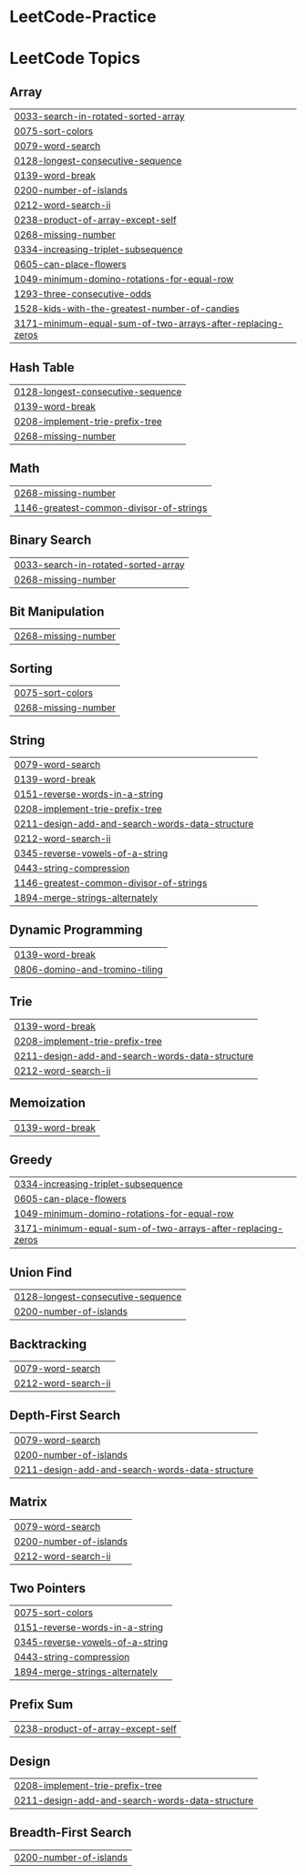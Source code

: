 # LeetCode-Practice
<!---LeetCode Topics Start-->
# LeetCode Topics
## Array
|  |
| ------- |
| [0033-search-in-rotated-sorted-array](https://github.com/kongkham-lk/LeetCode-Practice/tree/master/0033-search-in-rotated-sorted-array) |
| [0075-sort-colors](https://github.com/kongkham-lk/LeetCode-Practice/tree/master/0075-sort-colors) |
| [0079-word-search](https://github.com/kongkham-lk/LeetCode-Practice/tree/master/0079-word-search) |
| [0128-longest-consecutive-sequence](https://github.com/kongkham-lk/LeetCode-Practice/tree/master/0128-longest-consecutive-sequence) |
| [0139-word-break](https://github.com/kongkham-lk/LeetCode-Practice/tree/master/0139-word-break) |
| [0200-number-of-islands](https://github.com/kongkham-lk/LeetCode-Practice/tree/master/0200-number-of-islands) |
| [0212-word-search-ii](https://github.com/kongkham-lk/LeetCode-Practice/tree/master/0212-word-search-ii) |
| [0238-product-of-array-except-self](https://github.com/kongkham-lk/LeetCode-Practice/tree/master/0238-product-of-array-except-self) |
| [0268-missing-number](https://github.com/kongkham-lk/LeetCode-Practice/tree/master/0268-missing-number) |
| [0334-increasing-triplet-subsequence](https://github.com/kongkham-lk/LeetCode-Practice/tree/master/0334-increasing-triplet-subsequence) |
| [0605-can-place-flowers](https://github.com/kongkham-lk/LeetCode-Practice/tree/master/0605-can-place-flowers) |
| [1049-minimum-domino-rotations-for-equal-row](https://github.com/kongkham-lk/LeetCode-Practice/tree/master/1049-minimum-domino-rotations-for-equal-row) |
| [1293-three-consecutive-odds](https://github.com/kongkham-lk/LeetCode-Practice/tree/master/1293-three-consecutive-odds) |
| [1528-kids-with-the-greatest-number-of-candies](https://github.com/kongkham-lk/LeetCode-Practice/tree/master/1528-kids-with-the-greatest-number-of-candies) |
| [3171-minimum-equal-sum-of-two-arrays-after-replacing-zeros](https://github.com/kongkham-lk/LeetCode-Practice/tree/master/3171-minimum-equal-sum-of-two-arrays-after-replacing-zeros) |
## Hash Table
|  |
| ------- |
| [0128-longest-consecutive-sequence](https://github.com/kongkham-lk/LeetCode-Practice/tree/master/0128-longest-consecutive-sequence) |
| [0139-word-break](https://github.com/kongkham-lk/LeetCode-Practice/tree/master/0139-word-break) |
| [0208-implement-trie-prefix-tree](https://github.com/kongkham-lk/LeetCode-Practice/tree/master/0208-implement-trie-prefix-tree) |
| [0268-missing-number](https://github.com/kongkham-lk/LeetCode-Practice/tree/master/0268-missing-number) |
## Math
|  |
| ------- |
| [0268-missing-number](https://github.com/kongkham-lk/LeetCode-Practice/tree/master/0268-missing-number) |
| [1146-greatest-common-divisor-of-strings](https://github.com/kongkham-lk/LeetCode-Practice/tree/master/1146-greatest-common-divisor-of-strings) |
## Binary Search
|  |
| ------- |
| [0033-search-in-rotated-sorted-array](https://github.com/kongkham-lk/LeetCode-Practice/tree/master/0033-search-in-rotated-sorted-array) |
| [0268-missing-number](https://github.com/kongkham-lk/LeetCode-Practice/tree/master/0268-missing-number) |
## Bit Manipulation
|  |
| ------- |
| [0268-missing-number](https://github.com/kongkham-lk/LeetCode-Practice/tree/master/0268-missing-number) |
## Sorting
|  |
| ------- |
| [0075-sort-colors](https://github.com/kongkham-lk/LeetCode-Practice/tree/master/0075-sort-colors) |
| [0268-missing-number](https://github.com/kongkham-lk/LeetCode-Practice/tree/master/0268-missing-number) |
## String
|  |
| ------- |
| [0079-word-search](https://github.com/kongkham-lk/LeetCode-Practice/tree/master/0079-word-search) |
| [0139-word-break](https://github.com/kongkham-lk/LeetCode-Practice/tree/master/0139-word-break) |
| [0151-reverse-words-in-a-string](https://github.com/kongkham-lk/LeetCode-Practice/tree/master/0151-reverse-words-in-a-string) |
| [0208-implement-trie-prefix-tree](https://github.com/kongkham-lk/LeetCode-Practice/tree/master/0208-implement-trie-prefix-tree) |
| [0211-design-add-and-search-words-data-structure](https://github.com/kongkham-lk/LeetCode-Practice/tree/master/0211-design-add-and-search-words-data-structure) |
| [0212-word-search-ii](https://github.com/kongkham-lk/LeetCode-Practice/tree/master/0212-word-search-ii) |
| [0345-reverse-vowels-of-a-string](https://github.com/kongkham-lk/LeetCode-Practice/tree/master/0345-reverse-vowels-of-a-string) |
| [0443-string-compression](https://github.com/kongkham-lk/LeetCode-Practice/tree/master/0443-string-compression) |
| [1146-greatest-common-divisor-of-strings](https://github.com/kongkham-lk/LeetCode-Practice/tree/master/1146-greatest-common-divisor-of-strings) |
| [1894-merge-strings-alternately](https://github.com/kongkham-lk/LeetCode-Practice/tree/master/1894-merge-strings-alternately) |
## Dynamic Programming
|  |
| ------- |
| [0139-word-break](https://github.com/kongkham-lk/LeetCode-Practice/tree/master/0139-word-break) |
| [0806-domino-and-tromino-tiling](https://github.com/kongkham-lk/LeetCode-Practice/tree/master/0806-domino-and-tromino-tiling) |
## Trie
|  |
| ------- |
| [0139-word-break](https://github.com/kongkham-lk/LeetCode-Practice/tree/master/0139-word-break) |
| [0208-implement-trie-prefix-tree](https://github.com/kongkham-lk/LeetCode-Practice/tree/master/0208-implement-trie-prefix-tree) |
| [0211-design-add-and-search-words-data-structure](https://github.com/kongkham-lk/LeetCode-Practice/tree/master/0211-design-add-and-search-words-data-structure) |
| [0212-word-search-ii](https://github.com/kongkham-lk/LeetCode-Practice/tree/master/0212-word-search-ii) |
## Memoization
|  |
| ------- |
| [0139-word-break](https://github.com/kongkham-lk/LeetCode-Practice/tree/master/0139-word-break) |
## Greedy
|  |
| ------- |
| [0334-increasing-triplet-subsequence](https://github.com/kongkham-lk/LeetCode-Practice/tree/master/0334-increasing-triplet-subsequence) |
| [0605-can-place-flowers](https://github.com/kongkham-lk/LeetCode-Practice/tree/master/0605-can-place-flowers) |
| [1049-minimum-domino-rotations-for-equal-row](https://github.com/kongkham-lk/LeetCode-Practice/tree/master/1049-minimum-domino-rotations-for-equal-row) |
| [3171-minimum-equal-sum-of-two-arrays-after-replacing-zeros](https://github.com/kongkham-lk/LeetCode-Practice/tree/master/3171-minimum-equal-sum-of-two-arrays-after-replacing-zeros) |
## Union Find
|  |
| ------- |
| [0128-longest-consecutive-sequence](https://github.com/kongkham-lk/LeetCode-Practice/tree/master/0128-longest-consecutive-sequence) |
| [0200-number-of-islands](https://github.com/kongkham-lk/LeetCode-Practice/tree/master/0200-number-of-islands) |
## Backtracking
|  |
| ------- |
| [0079-word-search](https://github.com/kongkham-lk/LeetCode-Practice/tree/master/0079-word-search) |
| [0212-word-search-ii](https://github.com/kongkham-lk/LeetCode-Practice/tree/master/0212-word-search-ii) |
## Depth-First Search
|  |
| ------- |
| [0079-word-search](https://github.com/kongkham-lk/LeetCode-Practice/tree/master/0079-word-search) |
| [0200-number-of-islands](https://github.com/kongkham-lk/LeetCode-Practice/tree/master/0200-number-of-islands) |
| [0211-design-add-and-search-words-data-structure](https://github.com/kongkham-lk/LeetCode-Practice/tree/master/0211-design-add-and-search-words-data-structure) |
## Matrix
|  |
| ------- |
| [0079-word-search](https://github.com/kongkham-lk/LeetCode-Practice/tree/master/0079-word-search) |
| [0200-number-of-islands](https://github.com/kongkham-lk/LeetCode-Practice/tree/master/0200-number-of-islands) |
| [0212-word-search-ii](https://github.com/kongkham-lk/LeetCode-Practice/tree/master/0212-word-search-ii) |
## Two Pointers
|  |
| ------- |
| [0075-sort-colors](https://github.com/kongkham-lk/LeetCode-Practice/tree/master/0075-sort-colors) |
| [0151-reverse-words-in-a-string](https://github.com/kongkham-lk/LeetCode-Practice/tree/master/0151-reverse-words-in-a-string) |
| [0345-reverse-vowels-of-a-string](https://github.com/kongkham-lk/LeetCode-Practice/tree/master/0345-reverse-vowels-of-a-string) |
| [0443-string-compression](https://github.com/kongkham-lk/LeetCode-Practice/tree/master/0443-string-compression) |
| [1894-merge-strings-alternately](https://github.com/kongkham-lk/LeetCode-Practice/tree/master/1894-merge-strings-alternately) |
## Prefix Sum
|  |
| ------- |
| [0238-product-of-array-except-self](https://github.com/kongkham-lk/LeetCode-Practice/tree/master/0238-product-of-array-except-self) |
## Design
|  |
| ------- |
| [0208-implement-trie-prefix-tree](https://github.com/kongkham-lk/LeetCode-Practice/tree/master/0208-implement-trie-prefix-tree) |
| [0211-design-add-and-search-words-data-structure](https://github.com/kongkham-lk/LeetCode-Practice/tree/master/0211-design-add-and-search-words-data-structure) |
## Breadth-First Search
|  |
| ------- |
| [0200-number-of-islands](https://github.com/kongkham-lk/LeetCode-Practice/tree/master/0200-number-of-islands) |
<!---LeetCode Topics End-->